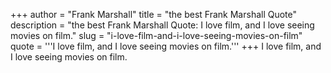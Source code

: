 +++
author = "Frank Marshall"
title = "the best Frank Marshall Quote"
description = "the best Frank Marshall Quote: I love film, and I love seeing movies on film."
slug = "i-love-film-and-i-love-seeing-movies-on-film"
quote = '''I love film, and I love seeing movies on film.'''
+++
I love film, and I love seeing movies on film.
